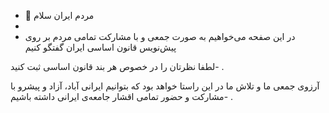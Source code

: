 
- 👋 مردم ایران سلام
- 
- در این صفحه می‌خواهیم به صورت جمعی و با مشارکت تمامی مردم بر روی پیش‌نویس قانون اساسی ایران گفتگو کنیم

لطفا نظرتان را در خصوص هر بند قانون اساسی ثبت کنید-  .


آرزوی جمعی ما و  تلاش ما در این راستا خواهد بود که بتوانیم ایرانی آباد، آزاد و پیشرو با مشارکت و حضور تمامی اقشار جامعه‌ی ایرانی داشته باشیم-  .
